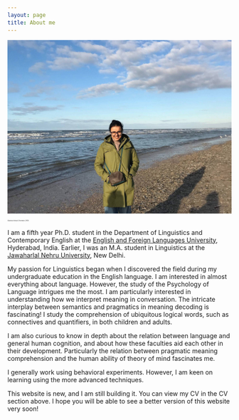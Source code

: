 ```yaml
---
layout: page
title: About me
---
```



<html>
  <body>
  <kbd> <img width="505" height="390" src="/Profile_DP.jpg" alt="My Image"> </kbd>
    <figcaption><span style="font-size:0.2em;">(Zandvoort beach, December, 2022)</span></figcaption>
  </body>
</html> 

I am a fifth year Ph.D. student in the Department of Linguistics and Contemporary English at the [English and Foreign Languages University](http://www.efluniversity.ac.in/), Hyderabad, India. Earlier, I was an M.A. student in Linguistics at the [Jawaharlal Nehru University](https://www.jnu.ac.in/main/), New Delhi. 

My passion for Linguistics began when I discovered the field during my undergraduate education in the English language. I am interested in almost everything about language. However, the study of the Psychology of Language intrigues me the most. I am particularly interested in understanding how we interpret meaning in conversation. The intricate interplay between semantics and pragmatics in meaning decoding is fascinating! I study the comprehension of ubiquitous logical words, such as connectives and quantifiers, in both children and adults. 

I am also curious to know in depth about the relation between language and general human cognition, and about how these faculties aid each other in their development. Particularly the relation between pragmatic meaning comprehension and the human ability of theory of mind fascinates me.

I generally work using behavioral experiments. However, I am keen on learning using the more advanced techniques.  

This website is new, and I am still building it. You can view my CV in the CV section above. I hope you will be able to see a better version of this website very soon! 
